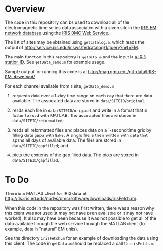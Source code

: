 # Overview

The code in this repository can be used to download all of the electromagnetic time series data associated with a given site in the [IRIS EM network database](http://ds.iris.edu/mda/EM/) using the [IRIS DMC Web Service](http://service.iris.edu/irisws/). 

The list of sites may be obtained using `getCatalog.m`, which reads the output of http://service.iris.edu/irisws/fedcatalog/1/query?net=EM.

The main function in this repository is `getData.m` and the input is [a IRIS station ID](http://ds.iris.edu/mda/EM/). See `getData_demo.m` for example usage. 

Sample output for running this code is at http://mag.gmu.edu/git-data/IRIS-EM-download/

For each channel available from a site, `getData_demo.m`

1. requests data over a 1-day time range on each day that there are data available. The associated data are stored in `data/SITEID/original`;

2. reads each file in `data/SITEID/original` and write in a format that is faster to read with MATLAB. The associated files are stored in `data/SITEID/reformatted`;

3. reads all reformatted files and places data on a 1-second time grid by filling data gaps with `NaNs`. A single file is then written with data that spans all days of available data. The files are stored in `data/SITEID/gapfilled`; and

4. plots the contents of the gap filled data. The plots are stored in `data/SITEID/gapfilled`.

# To Do

There is a MATLAB client for IRIS data at http://ds.iris.edu/ds/nodes/dmc/software/downloads/irisFetch.m/.

When this code in the repository was first written, there was a reason why this client was not used (it may not have been available or it may not have worked). It also may have been because it was not possible to get all of the data available
through the web service through the MATLAB client (for example, data in "natural" EM units).

See the directory `irisFetch.m` for an example of downloading the data using this client. The code in `getData.m` should be replaced a call to `irisFetch.m`.